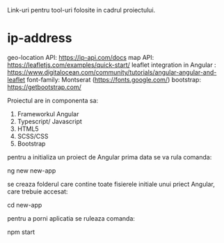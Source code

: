
 Link-uri pentru tool-uri folosite in cadrul proiectului.
# ip-address
geo-location API: https://ip-api.com/docs
map API: https://leafletjs.com/examples/quick-start/
leaflet integration in Angular : https://www.digitalocean.com/community/tutorials/angular-angular-and-leaflet
font-family: Montserat (https://fonts.google.com/)
bootstrap: https://getbootstrap.com/

Proiectul are in componenta sa:
  1. Frameworkul Angular
  2. Typescript/ Javascript
  3. HTML5
  4. SCSS/CSS
  5. Bootstrap

pentru a initializa un proiect de Angular prima data se va rula comanda:

  ng new new-app

se creaza folderul care contine toate fisierele initiale unui priect Angular, care trebuie accesat:
  
  cd new-app

pentru a porni aplicatia se ruleaza comanda:

  npm start


